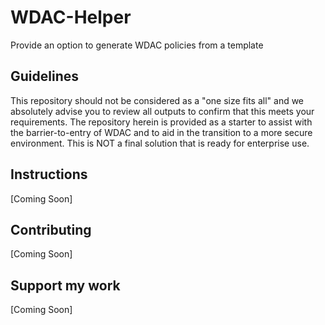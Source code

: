 # WDAC-Helper
Provide an option to generate WDAC policies from a template

## Guidelines
This repository should not be considered as a "one size fits all" and we absolutely advise you to review all outputs to confirm that this meets your requirements. 
The repository herein is provided as a starter to assist with the barrier-to-entry of WDAC and to aid in the transition to a more secure environment. This is NOT a final solution that is ready for enterprise use. 

## Instructions
[Coming Soon]

## Contributing 
[Coming Soon]

## Support my work
[Coming Soon]

